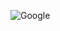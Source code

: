![Google](https://user-images.githubusercontent.com/66293052/122242076-b37e1680-cecb-11eb-956c-926c13f878d1.png)
